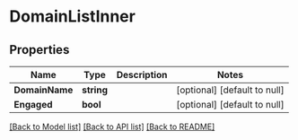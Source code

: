# DomainListInner

## Properties
Name | Type | Description | Notes
------------ | ------------- | ------------- | -------------
**DomainName** | **string** |  | [optional] [default to null]
**Engaged** | **bool** |  | [optional] [default to null]

[[Back to Model list]](../README.md#documentation-for-models) [[Back to API list]](../README.md#documentation-for-api-endpoints) [[Back to README]](../README.md)


